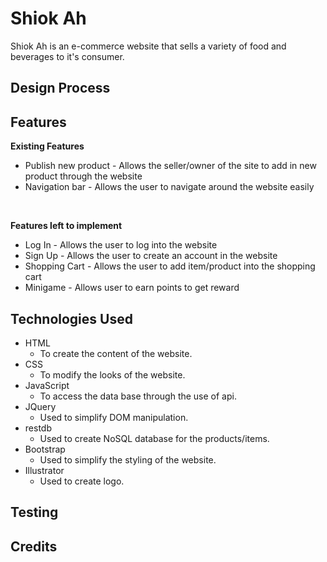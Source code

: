 # Shiok Ah
Shiok Ah is an e-commerce website that sells a variety of food and beverages to it's consumer.
## Design Process

## Features
**Existing Features** <br>
- Publish new product - Allows the seller/owner of the site to add in new product through the website
- Navigation bar - Allows the user to navigate around the website easily

<br>

**Features left to implement** <br>
- Log In - Allows the user to log into the website
- Sign Up - Allows the user to create an account in the website
- Shopping Cart - Allows the user to add item/product into the shopping cart
- Minigame - Allows user to earn points to get reward

## Technologies Used
* HTML
    * To create the content of the website.
* CSS
    * To modify the looks of the website.
* JavaScript
    * To access the data base through the use of api.
* JQuery
    * Used to simplify DOM manipulation.
* restdb
    * Used to create NoSQL database for the products/items.
* Bootstrap
    * Used to simplify the styling of the website.
* Illustrator
    * Used to create logo.

## Testing
## Credits